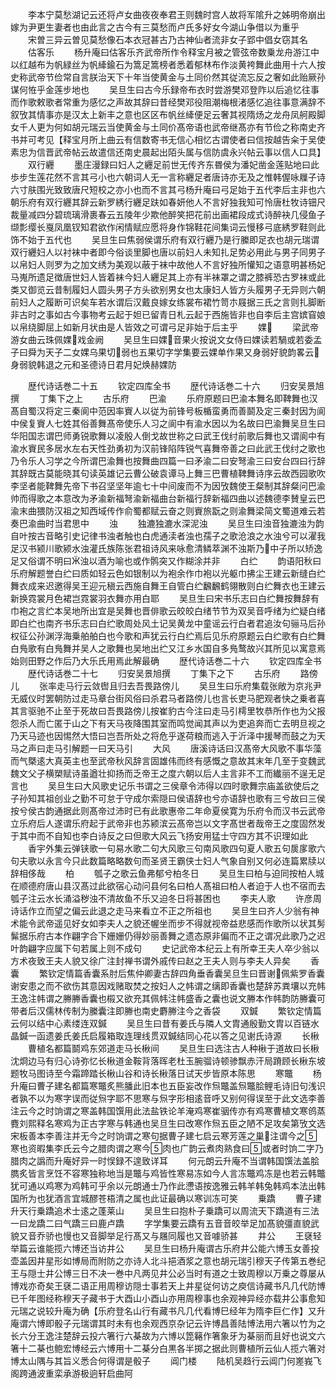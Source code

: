 <!-- { "loadSidebar": true } -->
　　李本宁莫愁湖记云还将卢女曲夜夜奉君王则魏时宫人故将军隂升之姊明帝崩出嫁为尹更生妻者也由此言之古今有三莫愁而卢氏多好女今湖山争借以为重乎
　　宋曽三异云曽见莫愁像石本衣冠甚古乃古神仙者流非女子郢中倡女窃其名
　　估客乐
　　杨升庵曰估客乐齐武帝所作令释宝月被之管弦帝数乗龙舟游江中以红越布为帆緑丝为帆縴鍮石为篙足篙榜者悉着郁林布作淡黄袴舞此曲用十六人按史称武帝节俭常自言朕治天下十年当使黄金与土同价然其従流忘反之奢如此贻厥孙谋何恠乎金莲步地也
　　吴旦生曰古今乐録帝布衣时尝游樊邓登阼以后追忆往事而作歌敕歌者常重为感忆之声故其辞曰昔经樊邓役阻潮梅根渚感忆追往事意满辞不叙攷其情事亦是汉太上新丰之意也区区布帆丝縴便足云奢其视隋炀之龙舟凤舸殿脚女千人更为何如胡元瑞云当使黄金与土同价髙帝语也武帝继髙亦有节俭之称南史齐书并可考见【释宝月所上曲云有信数寄书无信心相忆古谓使者曰信按越告籴于吴使素忠为信晋武帝帖云故遣信还南史晨起出陌头属与信防虞永兴帖云事以信人口具】
　　双行纒
　　墨庄漫録曰妇人之纒足前世无传齐东昬侯为潘妃凿金莲贴地曰此歩步生莲花然不言其弓小也六朝词人无一言称纒足者唐诗亦无及之惟韩偓咏屧子诗六寸肤围光致致唐尺短校之亦小也而不言其弓杨升庵曰弓足始于五代李后主非也六朝乐府有双行纒其辞云新罗綉行纒足趺如春妍他人不言好独我知可怜唐杜牧诗钿尺裁量减四分碧琉璃滑裹春云五陵年少欺他醉笑把花前出画裙段成式诗醉袂几侵鱼子缬彯缨长戛凤凰钗知君欲作闲情赋应愿将身作锦鞋花间集词云慢移弓底綉罗鞋则此饰不始于五代也
　　吴旦生曰焦弱侯谓乐府有双行纒乃是行縢即足衣也胡元瑞谓双行纒妇人以衬袜中者即今俗谈里脚也唐以前妇人未知扎足势必用此与男子同男子以帛妇人则罗为之加文绣为美观以蔽于袜中故他人不言好独所懽知之语意明甚杨妃马嵬所遗足徴唐世妇人皆着袜今妇人纒足其上亦有半袜罩之谓之膝裤恐古罗袜或此类又御览云昔制履妇人圆头男子方头欲别男女也太康妇人皆方头履男子无异则六朝前妇人之履断可识矣车若水谓后汉戴良嫁女练裳布裙竹笥朩屐据三氏之言则扎脚断非古时之事如古今事物考云起于妲已留青日札云起于西施皆非也自李后主宫嫔窅娘以帛绕脚屈上如新月状由是人皆效之可谓弓足非始于后主乎
　　婐
　　梁武帝游女曲云珠佩婐戏金阙
　　吴旦生曰婐音果火按说文女侍曰婐读若騧或若委孟子曰舜为天子二女婐乌果切弱也五果切字学集要云婐单作果又身弱好貌韵畧云身弱貌韩退之元和圣德诗日君月妃焕赫婐防















　　歴代诗话巻二十五
　　钦定四库全书
　　歴代诗话巻二十六
　　归安吴景旭撰
　　丁集下之上
　　古乐府
　　巴渝
　　乐府原题曰巴渝本舞名即鞞舞也汉髙自蜀汉将定三秦阆中范因率賨人以従为前锋号板楯蛮勇而善鬬及定三秦封因为阆中侯复賨人七姓其俗善舞髙帝使乐人习之阆中有渝水因以为名故曰巴渝舞吴旦生曰华阳国志谓巴师勇锐歌舞以凌殷人倒戈故世称之曰武王伐纣前歌后舞也又谓阆中有渝水賨民多居水左右天性劲勇初为汉前锋陷阵锐气喜舞帝善之曰此武王伐纣之歌也乃令乐人习学之今所谓巴渝舞也按舞曲四篇一曰矛渝二曰安弩渝三曰安台四曰行辞其辞既古莫能晓其句读英雄记云曹公破袁谭马上舞三巴曹植鞞舞诗序云故西园歌吹李坚者能鞞舞先帝下书召坚坚年逾七十中间废而不为因攷魏使王粲制其辞粲问巴渝帅而得歌之本意改为矛渝新福弩渝新福曲台新福行辞新福四曲以述魏德李賛皇云巴渝末曲猥防汉祖之知西域传作俞蜀都赋云奋之则賨旅翫之则渝舞梁简文蜀道难云若奏巴渝曲时当君思中
　　浊
　　独漉独漉水深泥浊
　　吴旦生曰浊音独漉浊为韵自叶按古音略引史记律书浊者触也白虎通渎者浊也孺子之歌沧浪之水浊兮可以濯我足汉书颍川歌颍水浊灌氏族陈张君祖诗风来咏愈清鳞萃渊不浊斯乃中子所以矫逸足又俗谓不明曰浊以酒为喻也或作鹘突又作糊涂并非
　　白纻
　　韵语阳秋曰乐府解题誉白纻曰质如轻云色如银制以为袍余作巾袍以光躯巾拂尘王建云新缝白纻舞衣成来迟邀得吴王迎元稹云西施自舞王自管白纻飜飜鹤翎散则白纻舞衣也王建云新换霓裳月色裙岂霓裳羽衣舞亦用白耶
　　吴旦生曰宋书乐志曰白纻舞按舞辞有巾袍之言纻本吴地所出宜是吴舞也晋俳歌云皎皎白绪节节为双吴音呼绪为纻疑白绪即白纻也南齐书乐志曰白纻歌周处风土记吴黄龙中童谣云行白者君追汝句骊马后孙权征公孙渊浮海乗舶舶白也今歌和声犹云行白纻焉后见乐府原题云白纻歌有白纻舞白鳬歌有白鳬舞并吴人之歌舞也吴地出纻又江乡水国自多鳬鹜故兴其所见以寓意焉始则田野之作后乃大乐氏用焉此解最确
　　歴代诗话巻二十六
　　钦定四库全书
　　歴代诗话巻二十七
　　归安吴景旭撰
　　丁集下之下
　　古乐府
　　路傍儿
　　张率走马行云敛辔且归去吾畏路傍儿
　　吴旦生曰乐府集载张敞为京兆尹无威仪时罢朝防过走马章台街风俗曰杀君马者路傍儿也言长吏马肥观者快之乗者喜其言驱驰不止至于死故曰吾畏路傍儿按崔豹古今注曰走马引樗里牧恭所作也为父报怨杀人而亡匿于山之下有天马夜降围其室而鸣觉闻其声以为吏追奔而亡去明旦视之乃天马迹也因惕然大悟曰岂吾所处之将危乎遂荷粮而逃入于沂泽中援琴而鼓之为天马之声曰走马引解题一曰天马引
　　大风
　　唐溪诗话曰汉髙帝大风歌不事华藻而气槩逺大真英主也至武帝秋风辞言固雄伟而终有感慨之意故其末年几至于变魏武魏文父子横槊赋诗虽遒壮抑扬而乏帝王之度六朝以后人主言非不工而纎丽不逞无足言也
　　吴旦生曰大风歌史记乐书谓之三侯章令沛得以四时歌舞宗庙盖欲使后之子孙知其祖创业之勤不可怠于守成尔索隠曰侯语辞也兮亦语辞也歌有三兮故曰三侯按兮侯古韵通据此则髙帝过沛时已有此歌惠帝二年命夏侯寛为乐府令而汉书云武帝立乐府后人遂谓乐府起于武帝非也苏颍滨云髙帝岂以文字髙世者哉帝王之度固然发于其中而不自知也李白诗反之曰但歌大风云飞扬安用猛士守四方其不识理如此
　　香宇外集云弹铗歌一句易水歌二句大风歌三句南风歌四句夏人歌五句扊扅歌六句夫歌以永言今只此数篇略略数句而圣贤王霸侠士妇人气象自别又何必连篇累牍以辞相侈哉
　　柏
　　瓠子之歌云鱼弗郁兮柏冬日
　　吴旦生曰柏与迫同按柏人城在顺德府唐山县汉髙过此欲宿心动问县何名曰柏人髙祖曰柏人者迫于人也不宿而去瓠子注云水长涌溢秽浊不清故鱼不乐又迫冬日将甚困也
　　李夫人歌
　　许彦周诗话作立而望之偏云此退之走马来看立不正之所祖也
　　吴旦生曰齐人少翁有神术能令武帝遥见好女如李夫人之貌还幄坐而步不得就视帝益悲感而作歌所以状其髣髴据乐府古本作翩字合下姗姗仍得妙丽善舞之遗态原非偏而不正之谓况此歌乃之迟叶韵翩字应属下句若属上则不成句
　　史记武帝本纪云上有所幸王夫人卒少翁以方术夜致王夫人貌又徐广注封禅书谓外戚传曰赵之王夫人则与李夫人异矣
　　香囊
　　繁钦定情篇香囊系肘后焦仲卿妻古辞四角垂香囊吴旦生曰晋谢佩紫罗香囊谢安患之而不欲伤其意因戏赌取焚之按妇人之帏谓之缡即香囊也楚辞苏粪壤以充帏王逸注帏谓之幐幐香囊也榝又欲充其佩帏注帏盛香之囊也说文幐本作帏韵防幐囊可带者后汉儒林传制为縢囊注即幐也南史麝幐注今之香袋
　　双鍼
　　繁钦定情篇云何以结中心素缕连双鍼
　　吴旦生曰昔有姜氏与隣人文胄通殷勤文胄以百链水晶鍼一函遗姜氏姜氏启履箱取连理线贯双鍼结同心花以答之见谢氏诗源
　　长楸
　　曹植名都篇鬬鸡东郊道走马长楸间
　　吴旦生曰选注古人种楸于道故曰长楸沈烱边马有归心诗弥忆长楸道金鞍背落晖老杜玉腕骝诗顿骖飘赤汗局蹐顾长楸东坡题牧马图诗至今霜蹄踏长楸山谷和诗长楸落日试天步皆原本陈思
　　寒鼈
　　杨升庵曰曹子建名都篇寒鼈炙熊膰此旧本也五臣妄改作炰鼈盖炰鼈脍鲤毛诗旧句浅识者孰不以为寒字误而従炰字耶不思寒与炰字形相逺音呼又别何得误至于此文选李善注云今之时饷谓之寒盖韩国馔用此法盐铁论羊淹鸡寒崔骃传亦有鸡寒曹植文寒鸧蒸麑刘熙释名寒鸡为正古字寒与韩通也吴旦生曰改寒作炰五臣之陋不足攻矣第攷文选宋板善本李善注并无今之时饷谓之寒句据曹子建七启云寒芳莲之巢注谓今之寒也资暇集李氏云今之腊肉谓之寒今肉也广韵云煮肉熟食曰或者时饷二字乃腊肉之譌而升庵好异一时悮録不遑致详耳
　　何元朗云升庵不当谓韩国馔法盖脍臇炙皆言烹饪不容寒独称地当是鼈与鸡皆性寒易冻如今人言冻鼈鸡冻是也若云韩鼈犹可通以鸡寒为鸡韩可乎余以元朗通士乃作此懘语按逸雅云韩羊韩兔韩鸡本法出韩国所为也犹酒言宜城醪苍梧清之属也此证最确以寒训冻可笑
　　乗蹻
　　曹子建升天行乗蹻追术士逺之蓬莱山
　　吴旦生曰抱朴子乗蹻可以周流天下蹻道有三法一曰龙蹻二曰气蹻三曰鹿卢蹻
　　字学集要云蹻有五音音皎举足加髙貌彊直貌武貌又音乔骄也慢也又音脚举足行髙又与屩同履也又音噱骄甚
　　井公
　　王褎轻举篇云谁能揽六博还当访井公
　　吴旦生曰杨升庵谓古乐府井公能六博玉女善投壶盖因井星形如博局而附防之亦诗人北斗挹酒浆之意也胡元瑞引穆天子传第五巻纪王与隠士井公博三日不决一巻中凡两见井公必当时有道之士致周穆以万乗之尊屡从博戏亦奇矣王褎二语正用周穆访隠士事若天上井星従何访之庾信诗藏书凡几代防博已千年图经称穆天子藏书于大酉山小酉山亦用周穆事也余观神异经亦载井公事愈知元瑞之说较升庵为确【乐府登名山行有藏书凡几代看博巳经年为隋李巨仁作】又升庵谓六博即骰子元瑞谓其时未有也余观西京杂记云许博昌善陆博法用六箸以竹为之长六分王逸注楚辞云投六箸行六棊故为六博以箆簵作箸象牙为棊丽而且好也说文六箸十二棊也鲍宏博经云六博用十二棊分白黒各半掷之据此则曹植所云仙人揽六箸对博太山隅与其旨义悉合何得谓是骰子
　　阊门楼
　　陆机吴趋行云阊门何嵳峩飞阁跨通波重栾承游极逈轩启曲阿
